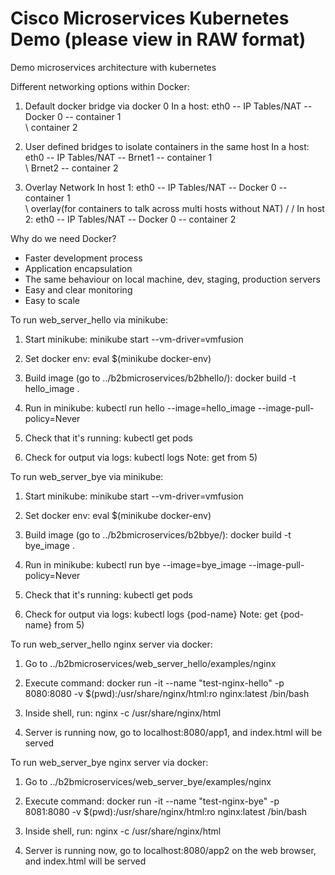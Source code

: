 # Cisco Microservices Kubernetes Demo (please view in RAW format)

Demo microservices architecture with kubernetes

Different networking options within Docker:
1) Default docker bridge via docker 0
In a host: eth0 -- IP Tables/NAT -- Docker 0 -- container 1
                                             \
                                              \ container 2
                                              
2) User defined bridges to isolate containers in the same host
In a host: eth0 -- IP Tables/NAT -- Brnet1 -- container 1
                                 \
                                  \ Brnet2 -- container 2
                                  
3) Overlay Network
In host 1: eth0 -- IP Tables/NAT -- Docker 0 -- container 1
                                                           \
                                                             \ 
                                                               overlay(for containers to talk across multi hosts without NAT)
                                                               /
                                                              /
In host 2: eth0 -- IP Tables/NAT -- Docker 0 -- container 2

Why do we need Docker?

- Faster development process
- Application encapsulation
- The same behaviour on local machine, dev, staging, production servers
- Easy and clear monitoring
- Easy to scale

To run web_server_hello via minikube:
1) Start minikube:
minikube start --vm-driver=vmfusion

2) Set docker env:
eval $(minikube docker-env)

3) Build image (go to ../b2bmicroservices/b2bhello/):
docker build -t hello_image .

4) Run in minikube:
kubectl run hello --image=hello_image --image-pull-policy=Never

5) Check that it's running:
kubectl get pods

6) Check for output via logs:
kubectl logs <pod-name>
Note: get <pod-name> from 5)


To run web_server_bye via minikube:
1) Start minikube:
minikube start --vm-driver=vmfusion

2) Set docker env:
eval $(minikube docker-env)

3) Build image (go to ../b2bmicroservices/b2bbye/):
docker build -t bye_image .

4) Run in minikube:
kubectl run bye --image=bye_image --image-pull-policy=Never

5) Check that it's running:
kubectl get pods

6) Check for output via logs:
kubectl logs {pod-name}
Note: get {pod-name} from 5)


To run web_server_hello nginx server via docker:
1) Go to ../b2bmicroservices/web_server_hello/examples/nginx

2) Execute command: docker run -it --name "test-nginx-hello" -p 8080:8080 -v $(pwd):/usr/share/nginx/html:ro nginx:latest /bin/bash

3) Inside shell, run: nginx -c /usr/share/nginx/html

4) Server is running now, go to localhost:8080/app1, and index.html will be served


To run web_server_bye nginx server via docker:
1) Go to ../b2bmicroservices/web_server_bye/examples/nginx

2) Execute command: docker run -it --name "test-nginx-bye" -p 8081:8080 -v $(pwd):/usr/share/nginx/html:ro nginx:latest /bin/bash

3) Inside shell, run: nginx -c /usr/share/nginx/html

4) Server is running now, go to localhost:8080/app2 on the web browser, and index.html will be served
